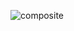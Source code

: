 ![composite](https://github.com/Ariane-Sousa/bertoti/assets/108765052/88ce9215-0007-46d9-b170-646994d2cdc4)
